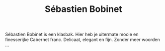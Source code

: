 ﻿---
title: Sébastien Bobinet
huis: Dom. Bobinet
regio: A.O.C. Saumur-Champigny
photo: bobinet.jpg
layout: wijnhuis

wijnen:
    - naam:  Hanami'14
      ref:   
      app:   A.O.C. Saumur Champigny
      type:  Rouge
      cep:   Cabernet franc 
      prijs: €12.45
    
    - naam:  Ruben'12
      ref:   
      app:   A.O.C. Saumur Champigny
      type:  Rouge
      cep:   Cabernet franc 
      prijs: €14.31
    
    - naam:  Amatéüs Bobi'13
      ref:   
      app:   A.O.C. Saumur Champigny
      type:  Rouge
      cep:   Cabernet franc 
      prijs: €18.03
    
    - naam:  Amatéüs Bobi'09
      ref:   
      app:   A.O.C. Saumur Champigny
      type:  Rouge
      cep:   Cabernet franc 
      prijs: €18.03
   
---
Sébastien Bobinet is een klasbak. Hier heb je uitermate mooie en finesserijke Cabernet franc. Delicaat, elegant en fijn. Zonder meer woorden ...